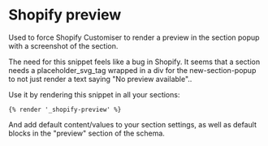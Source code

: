 # Shopify preview

Used to force Shopify Customiser to render a preview in the section popup
with a screenshot of the section.

The need for this snippet feels like a bug in Shopify.
It seems that a section needs a placeholder_svg_tag wrapped in a div
for the new-section-popup to not just render a text saying "No preview available"..

Use it by rendering this snippet in all your sections:

```liquid
{% render '_shopify-preview' %}
```

And add default content/values to your section settings,
as well as default blocks in the "preview" section of the schema.
